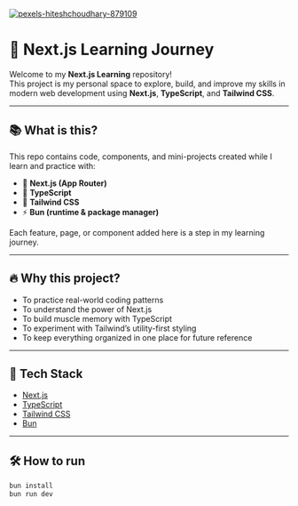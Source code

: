 [![pexels-hiteshchoudhary-879109](https://github.com/AkashSingh1141144/React-js/assets/147084128/ad5a882b-8f76-4799-9321-ed75b2954fac)
](https://encrypted-tbn0.gstatic.com/images?q=tbn:ANd9GcQERZ4bk0d8UrdV2K-2q7jEXYIIDVJHCn1Qvg&s)


# 🧠 Next.js Learning Journey

Welcome to my **Next.js Learning** repository!  
This project is my personal space to explore, build, and improve my skills in modern web development using **Next.js**, **TypeScript**, and **Tailwind CSS**.

---

## 📚 What is this?

This repo contains code, components, and mini-projects created while I learn and practice with:

- 🧱 **Next.js (App Router)**
- 🧠 **TypeScript**
- 💨 **Tailwind CSS**
- ⚡ **Bun (runtime & package manager)**

Each feature, page, or component added here is a step in my learning journey.

---

## 🔥 Why this project?

- To practice real-world coding patterns  
- To understand the power of Next.js  
- To build muscle memory with TypeScript  
- To experiment with Tailwind’s utility-first styling  
- To keep everything organized in one place for future reference

---

## 🚀 Tech Stack

- [Next.js](https://nextjs.org/)
- [TypeScript](https://www.typescriptlang.org/)
- [Tailwind CSS](https://tailwindcss.com/)
- [Bun](https://bun.sh/)

---

## 🛠 How to run

```bash
bun install
bun run dev
